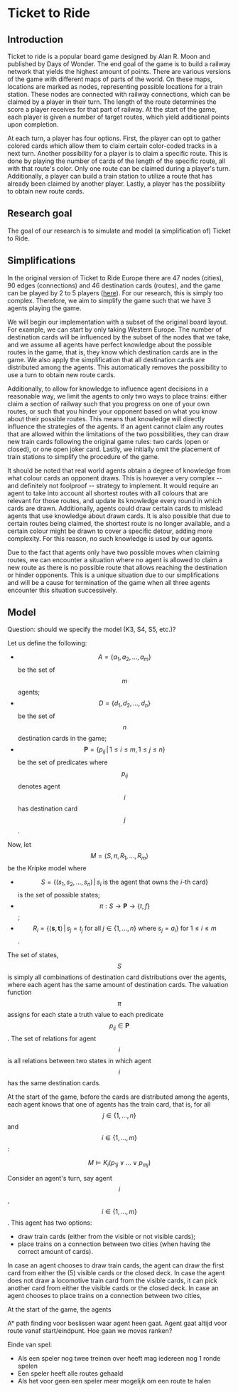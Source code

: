 <head>
<link rel="stylesheet" href="https://cdn.jsdelivr.net/npm/katex@0.10.2/dist/katex.min.css" integrity="sha384-yFRtMMDnQtDRO8rLpMIKrtPCD5jdktao2TV19YiZYWMDkUR5GQZR/NOVTdquEx1j" crossorigin="anonymous">
<script defer src="https://cdn.jsdelivr.net/npm/katex@0.10.2/dist/katex.min.js" integrity="sha384-9Nhn55MVVN0/4OFx7EE5kpFBPsEMZxKTCnA+4fqDmg12eCTqGi6+BB2LjY8brQxJ" crossorigin="anonymous"></script>
<script defer src="https://cdn.jsdelivr.net/npm/katex@0.10.2/dist/contrib/auto-render.min.js" integrity="sha384-kWPLUVMOks5AQFrykwIup5lo0m3iMkkHrD0uJ4H5cjeGihAutqP0yW0J6dpFiVkI" crossorigin="anonymous" onload="renderMathInElement(document.body);"></script>
<style>
.katex-display > .katex {
  display: inline-block;
  white-space: nowrap;
  max-width: 100%;
  overflow-x: scroll;
  text-align: initial;
}
.katex {
  font: normal 1.21em KaTeX_Main, Times New Roman, serif;
  line-height: 1.2;
  white-space: normal;
  text-indent: 0;
}
</style>
</head>

# Ticket to Ride

## Introduction
Ticket to ride is a popular board game designed by Alan R. Moon and published by Days of Wonder. 
The end goal of the game is to build a railway network that yields the highest amount of points. 
There are various versions of the game with different maps of parts of the world. 
On these maps, locations are marked as nodes, representing possible locations for a train station. 
These nodes are connected with railway connections, which can be claimed by a player in their turn. 
The length of the route determines the score a player receives for that part of railway. 
At the start of the game, each player is given a number of target routes, which yield additional points upon completion.

At each turn, a player has four options. 
First, the player can opt to gather colored cards which allow them to claim certain color-coded tracks in a next turn. 
Another possibility for a player is to claim a specific route. 
This is done by playing the number of cards of the length of the specific route, all with that route's color. 
Only one route can be claimed during a player's turn. 
Additionally, a player can build a train station to utilize a route that has already been claimed by another player. 
Lastly, a player has the possibility to obtain new route cards.

## Research goal
The goal of our research is to simulate and model (a simplification of) Ticket to Ride.

## Simplifications
In the original version of Ticket to Ride Europe there are 47 nodes (cities), 90 edges (connections) and 46 destination
cards (routes), and the game can be played by 2 to 5 players ([here](https://towardsdatascience.com/playing-ticket-to-ride-like-a-computer-programmer-2129ac4909d9)). 
For our research, this is simply too complex. Therefore, we aim to simplify the game such that we have 3 agents playing 
the game.

We will begin our implementation with a subset of the original board layout. For example, we can start by only taking
Western Europe. The number of destination cards will be influenced by the subset of the nodes that we take, and we assume
all agents have perfect knowledge about the possible routes in the game, that is, they know which destination cards are
in the game. We also apply the simplification that all destination cards are distributed among the agents. This
automatically removes the possibility to use a turn to obtain new route cards.

Additionally, to allow for knowledge to influence agent decisions in a reasonable way, we limit the agents to only two
ways to place trains: either claim a section of railway such that you progress on one of your own routes, or such that
you hinder your opponent based on what you know about their possible routes. This means that knowledge will directly
influence the strategies of the agents. If an agent cannot claim any routes that are allowed within the limitations of
the two possibilities, they can draw new train cards following the original game rules: two cards (open or closed), or 
one open joker card. Lastly, we initially omit the placement of train stations to simplify the procedure of the game.

It should be noted that real world agents obtain a degree of knowledge from what colour cards an opponent draws. This
is however a very complex -- and definitely not foolproof -- strategy to implement. It would require an agent to take into
account all shortest routes with all colours that are relevant for those routes, and update its knowledge every round
in which cards are drawn. Additionally, agents could draw certain cards to mislead agents that use knowledge about
drawn cards. It is also possible that due to certain routes being claimed, the shortest route is no longer available, and
a certain colour might be drawn to cover a specific detour, adding more complexity. For this reason, no such knowledge
is used by our agents.

Due to the fact that agents only have two possible moves when claiming routes, we can encounter a situation where no
agent is allowed to claim a new route as there is no possible route that allows reaching the destination or hinder
opponents. This is a unique situation due to our simplifications and will be a cause for termination of the game when all
three agents encounter this situation successively.


## Model
Question: should we specify the model (K3, S4, S5, etc.)?

Let us define the following:
* $$A=\{a_1,a_2,\dots,a_m\}$$ be the set of $$m$$ agents;
* $$D=\{d_1,d_2,\dots,d_n\}$$ be the set of $$n$$ destination cards in the game;
* $$\mathbf{P}=\{p_{ij} \, \vert \, 1 \leq i \leq m, 1 \leq j \leq n\}$$ be the set of predicates where $$p_{ij}$$ 
  denotes agent $$i$$ has destination card $$j$$.

Now, let $$M=\langle S, \pi, R_1, \dots, R_m \rangle$$ be the Kripke model where
* $$S = \{(s_1,s_2,\dots,s_n) \, \vert \, s_i \text{ is the agent that owns the } i \text{-th card}\}$$ is the set of 
possible states;
* $$\pi : S \rightarrow \mathbf{P} \rightarrow \{t, f\}$$;
* $$R_i = \{\langle \mathbf{s}, \mathbf{t} \rangle \, \vert \, s_j = t_j \text{ for all } j \in \{1,\dots,n\} \text{ where } 
s_j = a_i\} \text{ for } 1 \leq i \leq m$$.

The set of states, $$S$$ is simply all combinations of destination card distributions over the agents, where each agent has the
same amount of destination cards. The valuation function $$\pi$$ assigns for each state a truth value to each predicate 
$$p_{ij} \in \mathbf{P}$$. The set of relations for agent $$i$$ is all relations between two states in which agent $$i$$
has the same destination cards.

At the start of the game, before the cards are distributed among the agents, each agent knows that one of agents has
the train card, that is, for all $$j \in \{1,\dots,n\}$$ and $$i \in \{1,\dots,m\}$$:

$$M \models K_i (p_{1j} \lor \dots \lor p_{mj})$$

Consider an agent's turn, say agent $$i$$, $$i\in\{1,\dots,m\}$$.
This agent has two options: 
* draw train cards (either from the visible or not visible cards);
* place trains on a connection between two cities (when having the correct amount of cards).

In case an agent chooses to draw train cards, the agent can draw the first card from either the (5) visible cards or the 
closed deck.
In case the agent does not draw a locomotive train card from the visible cards, it can pick another card from either the visible cards or the closed deck. 
In case an agent chooses to place trains on a connection between two cities, 

At the start of the game, the agents 


A* path finding voor beslissen waar agent heen gaat. Agent gaat altijd voor route vanaf start/eindpunt.
Hoe gaan we moves ranken?

Einde van spel: 
* Als een speler nog twee treinen over heeft mag iedereen nog 1 ronde spelen
* Een speler heeft alle routes gehaald
* Als het voor geen een speler meer mogelijk om een route te halen